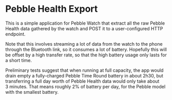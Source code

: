 # Pebble Health Export

This is a simple application for Pebble Watch that extract all the raw
Pebble Health data gathered by the watch and POST it to a user-configured
HTTP endpoint.

Note that this involves streaming a lot of data from the watch to the phone
through the Bluetooth link, so it consumes a lot of battery. Hopefully this
will be offset by a high transfer rate, so that the high battery usage only
lasts for a short time.

Preliminary tests suggest that when running at full capacity, the app would
drain empty a fully-charged Pebble Time Round battery in about 2h30, but
transferring a full day worth of Pebble Health data would only take about
3 minutes. That means roughly 2% of battery per day, for the Pebble model
with the smallest battery.
